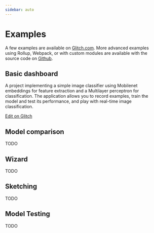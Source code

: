 ```yaml
---
sidebar: auto
---
```


# Examples

A few examples are available on [Glitch.com](https://glitch.com/@marcelle.crew/marcelle-examples). More advanced examples using Rollup, Webpack, or with custom modules are available with the source code on [Github](https://github.com/marcellejs/marcelle-next).

## Basic dashboard

A project implementing a simple image classifier using Mobilenet embeddings for feature extraction and a Multilayer perceptron for classification. The application allows you to record examples, train the model and test its performance, and play with real-time image classification.

[Edit on Glitch](https://glitch.com/~marcelle-v2-dashboard)

## Model comparison

TODO

## Wizard

TODO

## Sketching

TODO

## Model Testing

TODO
